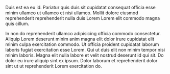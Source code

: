Duis est ea eu id. Pariatur quis duis sit cupidatat consequat officia esse minim ullamco ut ullamco et nisi ullamco. Mollit dolore eiusmod reprehenderit reprehenderit nulla duis Lorem Lorem elit commodo magna quis cillum.

In non do reprehenderit ullamco adipisicing officia commodo consectetur. Aliquip Lorem deserunt minim anim magna elit dolor irure cupidatat elit minim culpa exercitation commodo. Ut officia proident cupidatat laborum laboris fugiat exercitation esse Lorem. Qui ut duis elit non minim tempor nisi minim laboris. Magna elit nulla labore et velit nostrud deserunt id qui sit. Do dolor eu irure aliquip sint ex ipsum. Dolor laborum et reprehenderit dolor sint ut ut reprehenderit Lorem exercitation do.